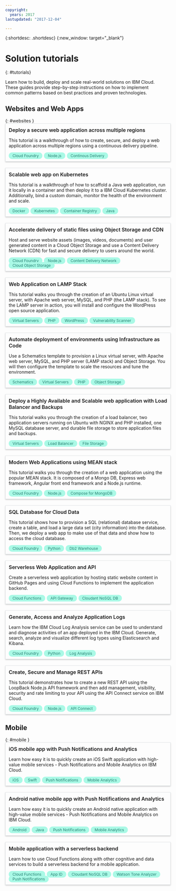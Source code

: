 ```yaml
---
copyright:
  years: 2017
lastupdated: "2017-12-04"

---
```


{:shortdesc: .shortdesc}
{:new_window: target="_blank"}

# Solution tutorials
{: #tutorials}

Learn how to build, deploy and scale real-world solutions on IBM Cloud. These guides provide step-by-step instructions on how to implement common patterns based on best practices and proven technologies.

<style>
    .solutionBox {
        margin: 0 10px 20px 0;
        padding: 10px;
        width: 100%;
        border: 1px #dfe3e6 solid;
        box-shadow: 0px 2px 4px 0px rgba(0,0,0,0.2);
    }
    .solutionBoxContainer {
    }
    .solutionBoxTitle {
      margin: 0rem;
      font-size: 16px;
      margin-bottom: 10px;
      font-weight: 600;
    }
    .tag-filter.category {
        background: #aaf9e6;
        color: #238070;
    }
    .tag-filter {
        padding: 3px 12px;
        font-size: 12px;
        margin-right: 1px;
        border-radius: 10px;
        white-space: nowrap;
    }
   .solutionBoxTitle a {
      text-decoration-line:none;
    }
</style>
<div>
  <h2 id="websites">Websites and Web Apps</h2>
{: #websites }
    <div class = "solutionBoxContainer">
      <div class = "solutionBox">
          <div class="solutionBoxTitle">
            <a href = "multi-region-webapp.html">Deploy a secure web application across multiple regions</a>
          </div>
          <p>This tutorial is a walkthrough of how to create, secure, and deploy a web application across multiple regions using a continuous delivery pipeline.</p>
          <span class="tag-filter category">Cloud Foundry</span>
          <span class="tag-filter category">Node.js</span>
          <span class="tag-filter category">Continous Delivery</span>
      </div>
      <div class = "solutionBox">
          <div class="solutionBoxTitle">
            <a href = "scalable-webapp-kubernetes.html">Scalable web app on Kubernetes</a>
          </div>
          <p>This tutorial is a walkthrough of how to scaffold a Java web application, run it locally in a container and then deploy it to a IBM Cloud Kubernetes cluster. Additionally, bind a custom domain, monitor the health of the environment and scale.</p>
          <span class="tag-filter category">Docker</span>
          <span class="tag-filter category">Kubernetes</span>
          <span class="tag-filter category">Container Registry</span>
          <span class="tag-filter category">Java</span>
      </div>
      <div class = "solutionBox">
          <div class="solutionBoxTitle">
            <a href = "static-files-cdn.html">Accelerate delivery of static files using Object Storage and CDN</a>
          </div>
          <p>Host and serve website assets (images, videos, documents) and user generated content in a Cloud Object Storage and use a Content Delivery Network (CDN) for fast and secure delivery to users around the world.</p>
          <span class="tag-filter category">Cloud Foundry</span>
          <span class="tag-filter category">Node.js</span>
          <span class="tag-filter category">Content Delivery Network</span>
          <span class="tag-filter category">Cloud Object Storage</span>
      </div>
      <div class = "solutionBox">
          <div class="solutionBoxTitle">
            <a href = "lamp-stack.html">Web Application on LAMP Stack</a>
          </div>
          <p>This tutorial walks you through the creation of an Ubuntu Linux virtual server, with Apache web server, MySQL, and PHP (the LAMP stack). To see the LAMP server in action, you will install and configure the WordPress open source application.</p>
          <span class="tag-filter category">Virtual Servers</span>
          <span class="tag-filter category">PHP</span>
          <span class="tag-filter category">WordPress</span>
          <span class="tag-filter category">Vulnerability Scanner</span>
      </div>
      <div class = "solutionBox">
          <div class="solutionBoxTitle">
            <a href = "infrastructure-as-code.html">Automate deployment of environments using Infrastructure as Code</a>
          </div>
          <p>Use a Schematics template to provision a Linux virtual server, with Apache web server, MySQL, and PHP server (LAMP stack) and Object Storage. You will then configure the template to scale the resources and tune the environment.</p>
          <span class="tag-filter category">Schematics</span>
          <span class="tag-filter category">Virtual Servers</span>
          <span class="tag-filter category">PHP</span>
          <span class="tag-filter category">Object Storage</span>
      </div>
      <div class = "solutionBox">
          <div class="solutionBoxTitle">
            <a href = "highly-available-and-scalable-web-application.html">Deploy a Highly Available and Scalable web application with Load Balancer and Backups</a>
          </div>
          <p>This tutorial walks you through the creation of a load balancer, two application servers running on Ubuntu with NGINX and PHP installed, one MySQL database server, and durable file storage to store application files and backups.</p>
          <span class="tag-filter category">Virtual Servers</span>
          <span class="tag-filter category">Load Balancer</span>
          <span class="tag-filter category">File Storage</span>
      </div>
      <div class = "solutionBox">
          <div class="solutionBoxTitle">
            <a href = "mean-stack.html">Modern Web Applications using MEAN stack</a>
          </div>
          <p>This tutorial walks you through the creation of a web application using the popular MEAN stack. It is composed of a Mongo DB, Express web framework, Angular front end framework and a Node.js runtime.</p>
          <span class="tag-filter category">Cloud Foundry</span>
          <span class="tag-filter category">Node.js</span>
          <span class="tag-filter category">Compose for MongoDB</span>
      </div>
      <div class = "solutionBox">
          <div class="solutionBoxTitle">
            <a href = "sql-database.html">SQL Database for Cloud Data</a>
          </div>
          <p>This tutorial shows how to provision a SQL (relational) database service, create a table, and load a large data set (city information) into the database. Then, we deploy a web app to make use of that data and show how to access the cloud database.</p>
          <span class="tag-filter category">Cloud Foundry</span>
          <span class="tag-filter category">Python</span>
          <span class="tag-filter category">Db2 Warehouse</span>
      </div>
      <div class = "solutionBox">
          <div class="solutionBoxTitle">
            <a href = "serverless-api-webapp.html">Serverless Web Application and API</a>
          </div>
          <p>Create a serverless web application by hosting static website content in GitHub Pages and using Cloud Functions to implement the application backend.</p>
          <span class="tag-filter category">Cloud Functions</span>
          <span class="tag-filter category">API Gateway</span>
          <span class="tag-filter category">Cloudant NoSQL DB</span>
      </div>
      <div class = "solutionBox">
          <div class="solutionBoxTitle">
            <a href = "application-log-analysis.html">Generate, Access and Analyze Application Logs</a>
          </div>
          <p>Learn how the IBM Cloud Log Analysis service can be used to understand and diagnose activities of an app deployed in the IBM Cloud. Generate, search, analyze and visualize different log types using Elasticsearch and Kibana.</p>
          <span class="tag-filter category">Cloud Foundry</span>
          <span class="tag-filter category">Python</span>
          <span class="tag-filter category">Log Analysis</span>
      </div>
      <div class = "solutionBox">
          <div class="solutionBoxTitle">
            <a href = "create-manage-secure-apis.html">Create, Secure and Manage REST APIs</a>
          </div>
          <p>This tutorial demonstrates how to create a new REST API using the LoopBack Node.js API framework and then add management, visibility, security and rate limiting to your API using the API Connect service on IBM Cloud.</p>
          <span class="tag-filter category">Cloud Foundry</span>
          <span class="tag-filter category">Node.js</span>
          <span class="tag-filter category">API Connect</span>
      </div>
    </div>
  <h2 id="mobile">Mobile</h2>
{: #mobile }
    <div class = "solutionBoxContainer">
      <div class = "solutionBox">
          <div class="solutionBoxTitle">
            <a href = "ios-mobile-push-analytics.html">iOS mobile app with Push Notifications and Analytics</a>
          </div>
          <p>Learn how easy it is to quickly create an iOS Swift application with high-value mobile services - Push Notifications and Mobile Analytics on IBM Cloud.</p>
          <span class="tag-filter category">iOS</span>
          <span class="tag-filter category">Swift</span>
          <span class="tag-filter category">Push Notifications</span>
          <span class="tag-filter category">Mobile Analytics</span>
      </div>
      <div class = "solutionBox">
          <div class="solutionBoxTitle">
            <a href = "android-mobile-push-analytics.html">Android native mobile app with Push Notifications and Analytics</a>
          </div>
          <p>Learn how easy it is to quickly create an Android native application with high-value mobile services - Push Notifications and Mobile Analytics on IBM Cloud.</p>
          <span class="tag-filter category">Android</span>
          <span class="tag-filter category">Java</span>
          <span class="tag-filter category">Push Notifications</span>
          <span class="tag-filter category">Mobile Analytics</span>
      </div>
      <div class = "solutionBox">
          <div class="solutionBoxTitle">
            <a href = "serverless-mobile-backend.html">Mobile application with a serverless backend</a>
          </div>
          <p>Learn how to use Cloud Functions along with other cognitive and data services to build a serverless backend for a mobile application.</p>
          <span class="tag-filter category">Cloud Functions</span>
          <span class="tag-filter category">App ID</span>
          <span class="tag-filter category">Cloudant NoSQL DB</span>
          <span class="tag-filter category">Watson Tone Analyzer</span>
          <span class="tag-filter category">Push Notifications</span>
      </div>
    </div>
</div>
